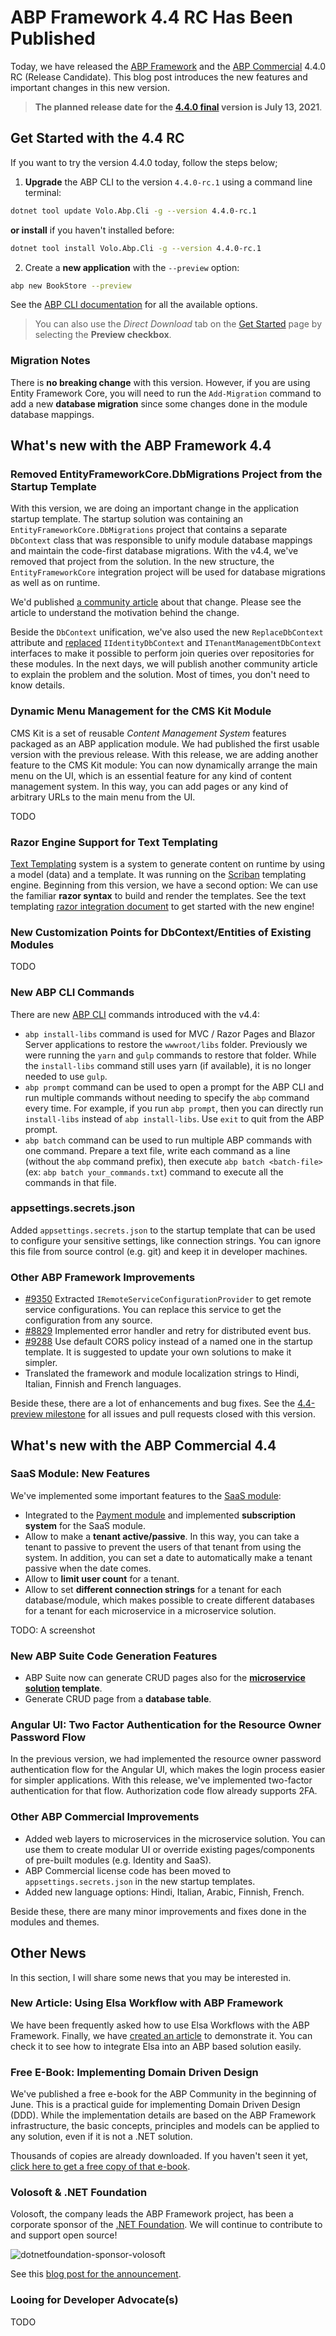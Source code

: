 # ABP Framework 4.4 RC Has Been Published

Today, we have released the [ABP Framework](https://abp.io/) and the [ABP Commercial](https://commercial.abp.io/) 4.4.0 RC (Release Candidate). This blog post introduces the new features and important changes in this new version.

> **The planned release date for the [4.4.0 final](https://github.com/abpframework/abp/milestone/53) version is July 13, 2021**.

## Get Started with the 4.4 RC

If you want to try the version 4.4.0 today, follow the steps below;

1) **Upgrade** the ABP CLI to the version `4.4.0-rc.1` using a command line terminal:

````bash
dotnet tool update Volo.Abp.Cli -g --version 4.4.0-rc.1
````

**or install** if you haven't installed before:

````bash
dotnet tool install Volo.Abp.Cli -g --version 4.4.0-rc.1
````

2) Create a **new application** with the `--preview` option:

````bash
abp new BookStore --preview
````

See the [ABP CLI documentation](https://docs.abp.io/en/abp/latest/CLI) for all the available options.

> You can also use the *Direct Download* tab on the [Get Started](https://abp.io/get-started) page by selecting the **Preview checkbox**.

### Migration Notes

There is **no breaking change** with this version. However, if you are using Entity Framework Core, you will need to run the `Add-Migration` command to add a new **database migration** since some changes done in the module database mappings.

## What's new with the ABP Framework 4.4

### Removed EntityFrameworkCore.DbMigrations Project from the Startup Template

With this version, we are doing an important change in the application startup template. The startup solution was containing an `EntityFrameworkCore.DbMigrations` project that contains a separate `DbContext` class that was responsible to unify module database mappings and maintain the code-first database migrations. With the v4.4, we've removed that project from the solution. In the new structure, the `EntityFrameworkCore` integration project will be used for database migrations as well as on runtime.

We'd published [a community article](https://community.abp.io/articles/unifying-dbcontexts-for-ef-core-removing-the-ef-core-migrations-project-nsyhrtna) about that change. Please see the article to understand the motivation behind the change.

Beside the `DbContext` unification, we've also used the new `ReplaceDbContext` attribute and [replaced](https://github.com/abpframework/abp/blob/ea2205f0855f52015152ae066a5c239af4b8511f/templates/app/aspnet-core/src/MyCompanyName.MyProjectName.EntityFrameworkCore/EntityFrameworkCore/MyProjectNameDbContext.cs#L18-L19) `IIdentityDbContext` and `ITenantManagementDbContext` interfaces to make it possible to perform join queries over repositories for these modules. In the next days, we will publish another community article to explain the problem and the solution. Most of times, you don't need to know details.

### Dynamic Menu Management for the CMS Kit Module

CMS Kit is a set of reusable *Content Management System* features packaged as an ABP application module. We had published the first usable version with the previous release. With this release, we are adding another feature to the CMS Kit module: You can now dynamically arrange the main menu on the UI, which is an essential feature for any kind of content management system. In this way, you can add pages or any kind of arbitrary URLs to the main menu from the UI.

TODO

### Razor Engine Support for Text Templating

[Text Templating](https://docs.abp.io/en/abp/4.4/Text-Templating) system is a system to generate content on runtime by using a model (data) and a template. It was running on the [Scriban](https://github.com/scriban/scriban) templating engine. Beginning from this version, we have a second option: We can use the familiar **razor syntax** to build and render the templates. See the text templating [razor integration document](https://docs.abp.io/en/abp/4.4/Text-Templating-Razor) to get started with the new engine!

### New Customization Points for DbContext/Entities of Existing Modules

TODO

### New ABP CLI Commands

There are new [ABP CLI](https://docs.abp.io/en/abp/4.4/CLI) commands introduced with the v4.4:

* `abp install-libs` command is used for MVC / Razor Pages and Blazor Server applications to restore the `wwwroot/libs` folder. Previously we were running the `yarn` and `gulp` commands to restore that folder. While the `install-libs` command still uses yarn (if available), it is no longer needed to use `gulp`.
* `abp prompt` command can be used to open a prompt for the ABP CLI and run multiple commands without needing to specify the `abp` command every time. For example, if you run `abp prompt`, then you can directly run `install-libs` instead of `abp install-libs`. Use `exit` to quit from the ABP prompt.
* `abp batch` command can be used to run multiple ABP commands with one command. Prepare a text file, write each command as a line (without the `abp` command prefix), then execute `abp batch <batch-file>` (ex: `abp batch your_commands.txt`) command to execute all the commands in that file.

### appsettings.secrets.json

Added `appsettings.secrets.json` to the startup template that can be used to configure your sensitive settings, like connection strings. You can ignore this file from source control (e.g. git) and keep it in developer machines.

### Other ABP Framework Improvements

* [#9350](https://github.com/abpframework/abp/pull/9350) Extracted `IRemoteServiceConfigurationProvider` to get remote service configurations. You can replace this service to get the configuration from any source.
* [#8829](https://github.com/abpframework/abp/pull/8829) Implemented error handler and retry for distributed event bus.
* [#9288](https://github.com/abpframework/abp/issues/9288) Use default CORS policy instead of a named one in the startup template. It is suggested to update your own solutions to make it simpler.
* Translated the framework and module localization strings to Hindi, Italian, Finnish and French languages.

Beside these, there are a lot of enhancements and bug fixes. See the [4.4-preview milestone](https://github.com/abpframework/abp/milestone/52?closed=1) for all issues and pull requests closed with this version.

## What's new with the ABP Commercial 4.4

### SaaS Module: New Features

We've implemented some important features to the [SaaS module](https://commercial.abp.io/modules/Volo.Saas):

* Integrated to the [Payment module](https://commercial.abp.io/modules/Volo.Payment) and implemented **subscription system** for the SaaS module.
* Allow to make a **tenant active/passive**. In this way, you can take a tenant to passive to prevent the users of that tenant from using the system. In addition, you can set a date to automatically make a tenant passive when the date comes.
* Allow to **limit user count** for a tenant.
* Allow to set **different connection strings** for a tenant for each database/module, which makes possible to create different databases for a tenant for each microservice in a microservice solution.

TODO: A screenshot

### New ABP Suite Code Generation Features

* ABP Suite now can generate CRUD pages also for the **[microservice solution](https://docs.abp.io/en/commercial/latest/startup-templates/microservice/index) template**.
* Generate CRUD page from a **database table**.

### Angular UI: Two Factor Authentication for the Resource Owner Password Flow

In the previous version, we had implemented the resource owner password authentication flow for the Angular UI, which makes the login process easier for simpler applications. With this release, we've implemented two-factor authentication for that flow. Authorization code flow already supports 2FA.

### Other ABP Commercial Improvements

* Added web layers to microservices in the microservice solution. You can use them to create modular UI or override existing pages/components of pre-built modules (e.g. Identity and SaaS).
* ABP Commercial license code has been moved to `appsettings.secrets.json` in the new startup templates.
* Added new language options: Hindi, Italian, Arabic, Finnish, French.

Beside these, there are many minor improvements and fixes done in the modules and themes.

## Other News

In this section, I will share some news that you may be interested in.

### New Article: Using Elsa Workflow with ABP Framework

We have been frequently asked how to use Elsa Workflows with the ABP Framework. Finally, we have [created an article](https://community.abp.io/articles/using-elsa-workflow-with-the-abp-framework-773siqi9) to demonstrate it. You can check it to see how to integrate Elsa into an ABP based solution easily.

### Free E-Book: Implementing Domain Driven Design

We've published a free e-book for the ABP Community in the beginning of June. This is a practical guide for implementing Domain Driven Design (DDD). While the implementation details are based on the ABP Framework infrastructure, the basic concepts, principles and models can be applied to any solution, even if it is not a .NET solution.

Thousands of copies are already downloaded. If you haven't seen it yet, [click here to get a free copy of that e-book](https://abp.io/books/implementing-domain-driven-design).

### Volosoft & .NET Foundation

Volosoft, the company leads the ABP Framework project, has been a corporate sponsor of the [.NET Foundation](https://dotnetfoundation.org/). We will continue to contribute to and support open source!

![dotnetfoundation-sponsor-volosoft](dotnetfoundation-sponsor-volosoft.png)

See this [blog post for the announcement](https://volosoft.com/blog/Volosoft-Announces-the-NET-Foundation-Sponsorship).

### Looing for Developer Advocate(s)

TODO



